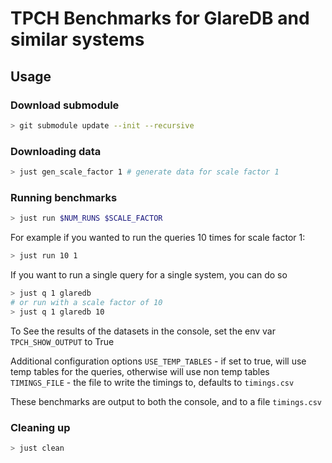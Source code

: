 # TPCH Benchmarks for GlareDB and similar systems

## Usage

### Download submodule

```sh
> git submodule update --init --recursive
```

### Downloading data

```sh
> just gen_scale_factor 1 # generate data for scale factor 1
```

### Running benchmarks

```sh
> just run $NUM_RUNS $SCALE_FACTOR
```

For example if you wanted to run the queries 10 times for scale factor 1:

```sh
> just run 10 1
```

If you want to run a single query for a single system, you can do so

```sh
> just q 1 glaredb
# or run with a scale factor of 10
> just q 1 glaredb 10
```

To See the results of the datasets in the console, set the env var `TPCH_SHOW_OUTPUT` to True

Additional configuration options
`USE_TEMP_TABLES` - if set to true, will use temp tables for the queries, otherwise will use non temp tables
`TIMINGS_FILE` - the file to write the timings to, defaults to `timings.csv`

These benchmarks are output to both the console, and to a file `timings.csv`

### Cleaning up

```sh
> just clean
```

